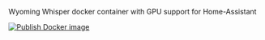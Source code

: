 Wyoming Whisper docker container with GPU support for Home-Assistant

[![Publish Docker image](https://github.com/slackr31337/wyoming-whisper-gpu/actions/workflows/docker-image.yml/badge.svg)](https://github.com/slackr31337/wyoming-whisper-gpu/actions/workflows/docker-image.yml)
